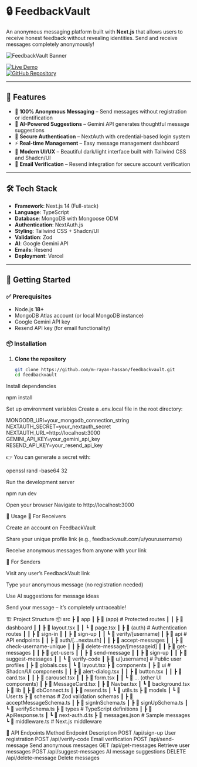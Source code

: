 # 🔒 FeedbackVault  

An anonymous messaging platform built with **Next.js** that allows users to receive honest feedback without revealing identities. Send and receive messages completely anonymously!  

![FeedbackVault Banner](https://thefeedbackvault.vercel.app/og-image.png)  

[![Live Demo](https://img.shields.io/badge/Live-Demo-brightgreen)](https://thefeedbackvault.vercel.app/)  
[![GitHub Repository](https://img.shields.io/badge/GitHub-Repository-blue)](https://github.com/m-rayan-hassan/feedbackvault)  

---

## 🌟 Features  

- 💬 **100% Anonymous Messaging** – Send messages without registration or identification  
- 🤖 **AI-Powered Suggestions** – Gemini API generates thoughtful message suggestions  
- 🔐 **Secure Authentication** – NextAuth with credential-based login system  
- ⚡ **Real-time Management** – Easy message management dashboard  
- 🎨 **Modern UI/UX** – Beautiful dark/light interface built with Tailwind CSS and Shadcn/UI  
- 📧 **Email Verification** – Resend integration for secure account verification  

---

## 🛠️ Tech Stack  

- **Framework**: Next.js 14 (Full-stack)  
- **Language**: TypeScript  
- **Database**: MongoDB with Mongoose ODM  
- **Authentication**: NextAuth.js  
- **Styling**: Tailwind CSS + Shadcn/UI  
- **Validation**: Zod  
- **AI**: Google Gemini API  
- **Emails**: Resend  
- **Deployment**: Vercel  

---

## 🚀 Getting Started  

### ✅ Prerequisites  

- Node.js **18+**  
- MongoDB Atlas account (or local MongoDB instance)  
- Google Gemini API key  
- Resend API key (for email functionality)  

### 📦 Installation  

1. **Clone the repository**  
   ```bash
   git clone https://github.com/m-rayan-hassan/feedbackvault.git
   cd feedbackvault

Install dependencies

npm install


Set up environment variables
Create a .env.local file in the root directory:

MONGODB_URI=your_mongodb_connection_string
NEXTAUTH_SECRET=your_nextauth_secret
NEXTAUTH_URL=http://localhost:3000
GEMINI_API_KEY=your_gemini_api_key
RESEND_API_KEY=your_resend_api_key


👉 You can generate a secret with:

openssl rand -base64 32


Run the development server

npm run dev


Open your browser
Navigate to http://localhost:3000

📖 Usage
👤 For Receivers

Create an account on FeedbackVault

Share your unique profile link (e.g., feedbackvault.com/u/yourusername)

Receive anonymous messages from anyone with your link

📨 For Senders

Visit any user’s FeedbackVault link

Type your anonymous message (no registration needed)

Use AI suggestions for message ideas

Send your message – it’s completely untraceable!

🏗️ Project Structure
📦 src
 ┣ 📂 app
 ┃ ┣ 📂 (app)          # Protected routes
 ┃ ┃ ┣ 📂 dashboard
 ┃ ┃ ┣ 📜 layout.tsx
 ┃ ┃ ┗ 📜 page.tsx
 ┃ ┣ 📂 (auth)         # Authentication routes
 ┃ ┃ ┣ 📂 sign-in
 ┃ ┃ ┣ 📂 sign-up
 ┃ ┃ ┗ 📂 verify/[username]
 ┃ ┣ 📂 api            # API endpoints
 ┃ ┃ ┣ 📂 auth/[...nextauth]
 ┃ ┃ ┣ 📂 accept-messages
 ┃ ┃ ┣ 📂 check-username-unique
 ┃ ┃ ┣ 📂 delete-message/[messageid]
 ┃ ┃ ┣ 📂 get-messages
 ┃ ┃ ┣ 📂 get-users
 ┃ ┃ ┣ 📂 send-message
 ┃ ┃ ┣ 📂 sign-up
 ┃ ┃ ┣ 📂 suggest-messages
 ┃ ┃ ┗ 📂 verify-code
 ┃ ┣ 📂 u/[username]   # Public user profiles
 ┃ ┣ 📜 globals.css
 ┃ ┗ 📜 layout.tsx
 ┣ 📂 components
 ┃ ┣ 📂 ui            # Shadcn/UI components
 ┃ ┃ ┣ 📜 alert-dialog.tsx
 ┃ ┃ ┣ 📜 button.tsx
 ┃ ┃ ┣ 📜 card.tsx
 ┃ ┃ ┣ 📜 carousel.tsx
 ┃ ┃ ┣ 📜 form.tsx
 ┃ ┃ ┗ 📜 ... (other UI components)
 ┃ ┣ 📜 MessageCard.tsx
 ┃ ┣ 📜 Navbar.tsx
 ┃ ┗ 📜 background.tsx
 ┣ 📂 lib
 ┃ ┣ 📜 dbConnect.ts
 ┃ ┣ 📜 resend.ts
 ┃ ┗ 📜 utils.ts
 ┣ 📂 models
 ┃ ┗ 📜 User.ts
 ┣ 📂 schemas         # Zod validation schemas
 ┃ ┣ 📜 acceptMessageSchema.ts
 ┃ ┣ 📜 signInSchema.ts
 ┃ ┣ 📜 signUpSchema.ts
 ┃ ┗ 📜 verifySchema.ts
 ┣ 📂 types           # TypeScript definitions
 ┃ ┣ 📜 ApiResponse.ts
 ┃ ┗ 📜 next-auth.d.ts
 ┣ 📜 messages.json   # Sample messages
 ┗ 📜 middleware.ts   # Next.js middleware

🔧 API Endpoints
Method	Endpoint	Description
POST	/api/sign-up	User registration
POST	/api/verify-code	Email verification
POST	/api/send-message	Send anonymous messages
GET	/api/get-messages	Retrieve user messages
POST	/api/suggest-messages	AI message suggestions
DELETE	/api/delete-message	Delete messages